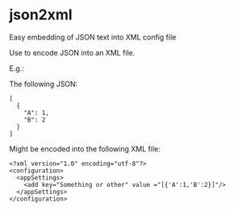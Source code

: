 json2xml
========

Easy embedding of JSON text into XML config file

Use to encode JSON into an XML file.

E.g.:

The following JSON:

````
[
  {
    "A": 1,
    "B": 2
  }
]
````

Might be encoded into the following XML file:

````
<?xml version="1.0" encoding="utf-8"?>
<configuration>
  <appSettings>
    <add key="Something or other" value ="[{'A':1,'B':2}]"/>
  </appSettings>
</configuration>
````